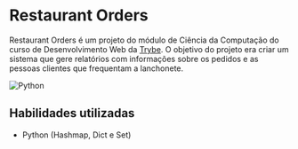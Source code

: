 # Restaurant Orders

Restaurant Orders é um projeto do módulo de Ciência da Computação do curso de Desenvolvimento Web da <a href="https://www.betrybe.com/">Trybe</a>. O objetivo do projeto era criar um sistema que gere relatórios com informações sobre os pedidos e as pessoas clientes que frequentam a lanchonete. 

![Python](https://img.shields.io/badge/python-3670A0?style=for-the-badge&logo=python&logoColor=ffdd54)

## Habilidades utilizadas

* Python (Hashmap, Dict e Set)
